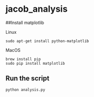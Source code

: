 # jacob_analysis

##Install matplotlib

Linux

	sudo apt-get install python-matplotlib


MacOS

	brew install pip
	sudo pip install matplotlib
	

## Run the script

	python analysis.py